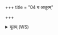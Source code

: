 +++
title = "04 य आतुरम्"

+++
<details><summary>मूलम् (WS)</summary>

य आतुरं रन्धयन्ते ऽर्ष्मन्तं च विहृतम्।  
तांस्त्वं सहस्रचक्षो गृभाय कृतवीर्ये॥ ४ ॥  
यथाश्वा चतुरक्षो रात्रिन्नक्तातिपश्यति ।  
एवा सहस्रचक्षो त्वं प्रति पश्यास्यायतः ॥ ५ ॥
</details>
